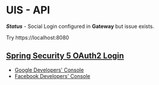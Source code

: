 # UIS - API
***Status*** - Social Login configured in **Gateway** but issue exists.

Try https://localhost:8080

## [Spring Security 5 OAuth2 Login](https://www.baeldung.com/spring-security-5-oauth2-login)

- [Google Developers' Console](https://console.cloud.google.com/apis/dashboard?project=uis-health)
- [Facebook Developers' Console](https://developers.facebook.com/apps/1013610292464704/dashboard/?business_id=194072671856628)